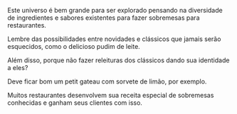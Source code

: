 Este universo é bem grande para ser explorado pensando na diversidade de ingredientes e sabores existentes para fazer sobremesas para restaurantes.

Lembre das possibilidades entre novidades e clássicos que jamais serão esquecidos, como o delicioso pudim de leite.

Além disso, porque não fazer releituras dos clássicos dando sua identidade a eles?

Deve ficar bom um petit gateau com sorvete de limão, por exemplo.

Muitos restaurantes desenvolvem sua receita especial de sobremesas conhecidas e ganham seus clientes com isso.
